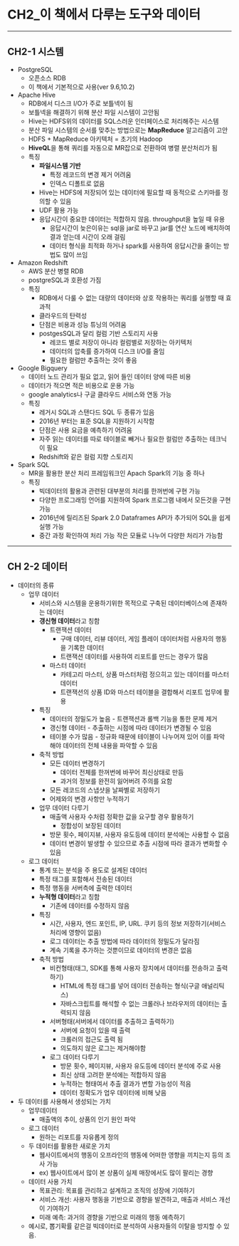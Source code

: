 # CH2_이 책에서 다루는 도구와 데이터

---

## CH2-1 시스템
- PostgreSQL
  - 오픈소스 RDB
  - 이 책에서 기본적으로 사용(ver 9.6,10.2)
- Apache Hive
  - RDB에서 디스크 I/O가 주로 보틀넥이 됨
  - 보틀넥을 해결하기 위해 분산 파일 시스템이 고안됨
  - Hive는 HDFS위의 데이터를 SQL스러운 인터페이스로 처리해주는 시스템
  - 분산 파일 시스템의 순서를 맞추는 방법으로는 **MapReduce** 알고리즘이 고안
  - HDFS + MapReduce 아키텍처 = 초기의 Hadoop
  - **HiveQL**을 통해 쿼리를 자동으로 MR잡으로 전환하여 병렬 분산처리가 됨
  - 특징
    - **파일시스템 기반**
      - 특정 레코드의 변경 제거 어려움
      - 인덱스 디폴트로 없음
    - Hive는 HDFS에 저장되어 있는 데이터에 필요할 때 동적으로 스키마를 정의할 수 있음
    - UDF 활용 가능
    - 응답시간이 중요한 데이터는 적합하지 않음. throughput을 높일 때 유용
      - 응답시간이 늦은이유는 sql을 jar로 바꾸고 jar를 연산 노드에 배치하여 결과 얻는데 시간이 오래 걸림
      - 데이터 형식을 최적화 하거나 spark를 사용하여 응답시간을 줄이는 방법도 많이 쓰임
- Amazon Redshift
  - AWS 분산 병렬 RDB
  - postgreSQL과 호환성 가짐
  - 특징
    - RDB에서 다룰 수 없는 대량의 데이터와 상호 작용하는 쿼리를 실행할 때 효과적
    - 클라우드의 탄력성
    - 단점은 비용과 성능 튜닝의 어려움
    - postgesSQL과 달리 컬럼 기반 스토리지 사용
      - 레코드 별로 저장이 아니라 컬럼별로 저장하는 아키텍처
      - 데이터의 압축률 증가하여 디스크 I/O를 줄임
      - 필요한 컬럼만 추출하는 것이 좋음
- Google Bigquery 
  - 데이터 노드 관리가 필요 없고, 읽어 들인 데이터 양에 따른 비용
  - 데이터가 적으면 적은 비용으로 운용 가능
  - google analytics나 구글 클라우드 서비스와 연동 가능
  - 특징
    - 레거시 SQL과 스탠다드 SQL 두 종류가 있음
    - 2016년 부터는 표준 SQL을 지원하기 시작함
    - 단점은 사용 요금을 예측하기 어려움
    - 자주 읽는 데이터를 따로 테이블로 빼거나 필요한 컬럼만 추출하는 테크닉이 필요
    - Redshift와 같은 컬럼 지향 스토리지
- Spark SQL
  - MR을 활용한 분산 처리 프레임워크인 Apach Spark의 기능 중 하나
  - 특징
    - 빅데이터의 활용과 관련된 대부분의 처리를 한꺼번에 구현 가능
    - 다양한 프로그래밍 언어를 지원하여 Spark 프로그램 내에서 모든것을 구현 가능
    - 2016년에 릴리즈된 Spark 2.0 Dataframes API가 추가되어 SQL을 쉽게 실행 가능
    - 중간 과정 확인하여 처리 가능 작은 모듈로 나누어 다양한 처리가 가능함

---

## CH 2-2 데이터
- 데이터의 종류
  - 업무 데이터
    - 서비스와 시스템을 운용하기위한 목적으로 구축된 데이터베이스에 존재하는 데이터
    - **갱신형 데이터**라고 칭함
      - 트랜잭션 데이터
        - 구매 데이터, 리뷰 데이터, 게임 플레이 데이터처럼 사용자의 행동을 기록한 데이터
        - 트랜잭션 데이터를 사용하여 리포트를 만드는 경우가 많음
      - 마스터 데이터
        - 카테고리 마스터, 상품 마스터처럼 정으히고 있는 데이터를 마스터 데이터
        - 트랜잭션의 상품 ID와 마스터 테이블을 결합해서 리포트 업무에 활용
    - 특징
      - 데이터의 정밀도가 높음 - 트랜잭션과 롤백 기능을 통한 문제 제거
      - 갱신형 데이터 - 추출하는 시점에 따라 데이터가 변경될 수 있음
      - 테이블 수가 많음 - 정규화 때문에 테이블이 나누어져 있어 이를 파악 해야 데이터의 전체 내용을 파악할 수 있음
    - 축적 방법
      - 모든 데이터 변경하기
        - 데이터 전체를 한꺼번에 바꾸어 최신상태로 만듬
        - 과거의 정보를 완전히 잃어버려 주의를 요함
      - 모든 레코드의 스냅샷을 날짜별로 저장하기
      - 어제와의 변경 사항만 누적하기
    - 업무 데이터 다루기
      - 매출액 사용자 수처럼 정확한 값을 요구할 경우 활용하기
        - 정합성이 보장된 데이터
      - 방문 횟수, 페이지뷰, 사용자 유도등에 데이터 분석에는 사용할 수 없음
      - 데이터 변경이 발생할 수 있으므로 추출 시점에 따라 결과가 변화할 수 있음
  - 로그 데이터
    - 통계 또는 분석을 주 용도로 설계된 데이터
    - 특정 태그를 포함해서 전송된 데이터
    - 특정 행동을 서버측에 출력한 데이터
    - **누적형 데이터**라고 칭함
      - 기존에 데이터를 수정하지 않음
    - 특징
      - 시간, 사용자, 엔드 포인트, IP, URL. 쿠키 등의 정보 저장하기(서비스 처리에 영향이 없음)
      - 로그 데이터는 추출 방법에 따라 데이터의 정밀도가 달라짐
      - 계속 기록을 추가하는 것뿐이므로 데이터의 변경은 없음
    - 축적 방법
      - 비컨형태(태그, SDK를 통해 사용자 장치에서 데이터를 전송하고 출력하기)
        - HTML에 특정 태그를 넣어 데이터 전송하는 형식(구글 애널리틱스)
        - 자바스크립트를 해석할 수 없는 크롤러나 브라우저의 데이터는 출력되지 않음
      - 서버형태(서버에서 데이터를 추출하고 출력하기)
        - 서버에 요청이 있을 때 출력
        - 크롤러의 접근도 출력 됨
        - 의도하지 않은 로그는 제거해야함
      - 로그 데이터 다루기 
        - 방문 횟수, 페이지뷰, 사용자 유도등에 데이터 분석에 주로 사용
        - 최신 상태 고려한 분석에는 적합하지 않음
        - 누적하는 형태여서 추출 결과가 변할 가능성이 적음
        - 데이터 정확도가 업우 데이터에 비해 낮음
- 두 데이터를 사용해서 생성되는 가치
  - 업무데이터
    - 매출액의 추이, 상품의 인기 원인 파악
  - 로그 데이터
    - 원하는 리포트를 자유롭게 정의
  - 두 데이터를 활용한 새로운 가치
    - 웹사이트에서의 행동이 오프라인의 행동에 어떠한 영향을 끼치는지 등의 조사 가능
    - ex) 웹사이트에서 많이 본 상품이 실제 매장에서도 많이 팔리는 경향
  - 데이터 사용 가치
    - 목표관리: 목표를 관리하고 설계하고 조직의 성장에 기여하기
    - 서비스 개선: 사용자 행동을 기반으로 경향을 발견하고, 매출과 서비스 개선이 기여하기
    - 미래 예측: 과거의 경향을 기반으로 미래의 행동 예측하기
  - 예시로, 뽑기확률 같은걸 빅데이터로 분석하여 사용자들의 이탈을 방지할 수 있음.